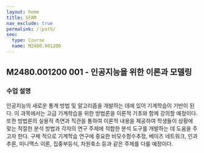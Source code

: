 ```yaml
---
layout: home
title: SFAM
nav_exclude: true
permalink: /:path/
seo:
  type: Course
  name: M2480.001200 
---
```


## M2480.001200 001 - 인공지능을 위한 이론과 모델링

### 수업 설명
인공지능의 새로운 통계 방법 및 알고리즘을 개발하는 데에 있어 기계학습이 기반이 된다.
이 과목에서는 고급 기계학습을 위한 방법론을 이론적 기초와 함께 강의할 예정이다. 또한
방법론의 실용적 측면과 직관을 통하여 이론적 내용을 제공하여 학생들이 상황에 맞는 적절한
분석 방법과 각자의 연구 주제에 적합한 분석 도구를 개발하는 데 도움을 주고자 한다. 구체
적으로 기계학습 연구에 중요한 비모수함수추정, 베이즈 네트워크, 인과추론, 미니맥스 이론,
집중부등식, 차원축소 등과 같은 주제를 다룰 예정이다.


